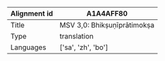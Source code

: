 |Alignment id | A1A4AFF80
| --- | --- 
|Title | MSV 3,0: Bhikṣuṇīprātimokṣa 
|Type | translation
|Languages | ['sa', 'zh', 'bo']